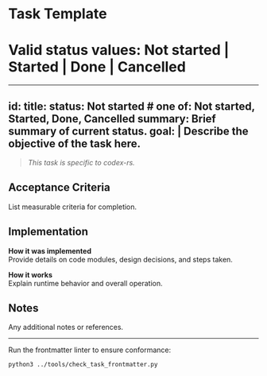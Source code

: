 # Task Template

# Valid status values: Not started | Started | Done | Cancelled

---
id: <NN>
title: <Task Title>
status: Not started  # one of: Not started, Started, Done, Cancelled
summary: Brief summary of current status.
goal: |
  Describe the objective of the task here.
---

> *This task is specific to codex-rs.*

## Acceptance Criteria

List measurable criteria for completion.

## Implementation

**How it was implemented**  
Provide details on code modules, design decisions, and steps taken.

**How it works**  
Explain runtime behavior and overall operation.

## Notes

Any additional notes or references.

---
Run the frontmatter linter to ensure conformance:
```bash
python3 ../tools/check_task_frontmatter.py
```